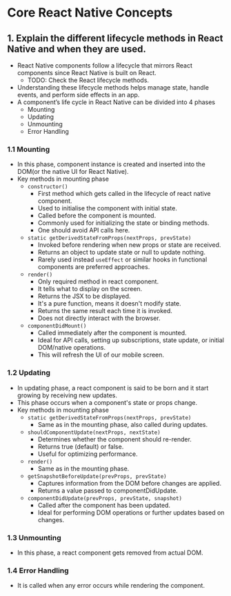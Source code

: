 #  Core React Native Concepts


## 1. Explain the different lifecycle methods in React Native and when they are used.
- React Native components follow a lifecycle that mirrors React components since React Native is built on React.
    - TODO: Check the React lifecycle methods.
- Understanding these lifecycle methods helps manage state, handle events, and perform side effects in an app.
- A component’s life cycle in React Native can be divided into 4 phases
    - Mounting
    - Updating
    - Unmounting
    - Error Handling

### 1.1 Mounting
- In this phase, component instance is created and inserted into the DOM(or the native UI for React Native).
- Key methods in mounting phase
    - `constructor()`
        - First method which gets called in the lifecycle of react native component.
        - Used to initialise the component with initial state.
        - Called before the component is mounted.
        - Commonly used for initializing the state or binding methods.
        - One should avoid API calls here.
    - `static getDerivedStateFromProps(nextProps, prevState)`
        - Invoked before rendering when new props or state are received.
        - Returns an object to update state or null to update nothing.
        - Rarely used instead `useEffect` or similar hooks in functional components are preferred approaches.
    - `render()`
        - Only required method in react component.
        - It tells what to display on the screen.
        - Returns the JSX to be displayed.
        - It's a pure function, means it doesn't modify state.
        - Returns the same result each time it is invoked.
        - Does not directly interact with the browser.
    - `componentDidMount()`
        - Called immediately after the component is mounted.
        - Ideal for API calls, setting up subscriptions, state update, or initial DOM/native operations.
        - This will refresh the UI of our mobile screen.

### 1.2 Updating
- In updating phase, a react component is said to be born and it start growing by receiving new updates.
- This phase occurs when a component's state or props change.
- Key methods in mounting phase
    - `static getDerivedStateFromProps(nextProps, prevState)`
        - Same as in the mounting phase, also called during updates.
    - `shouldComponentUpdate(nextProps, nextState)`
        - Determines whether the component should re-render.
        - Returns true (default) or false.
        - Useful for optimizing performance.
    - `render()`
        - Same as in the mounting phase.
    - `getSnapshotBeforeUpdate(prevProps, prevState)`
        - Captures information from the DOM before changes are applied.
        - Returns a value passed to componentDidUpdate.
    - `componentDidUpdate(prevProps, prevState, snapshot)`
        - Called after the component has been updated.
        - Ideal for performing DOM operations or further updates based on changes.

### 1.3 Unmounting
- In this phase, a react component gets removed from actual DOM.

### 1.4 Error Handling
- It is called when any error occurs while rendering the component.


